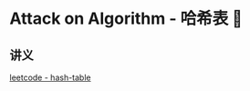 # Attack on Algorithm - 哈希表 🐝 


<extoc></extoc>

## 讲义

[leetcode - hash-table](https://leetcode-cn.com/leetbook/detail/hash-table/)
